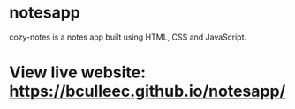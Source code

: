 # notesapp
cozy-notes is a notes app built using HTML, CSS and JavaScript.
# View live website: https://bculleec.github.io/notesapp/
